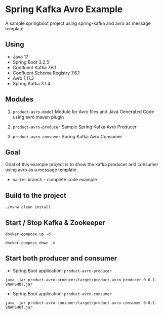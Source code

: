 
# Spring Kafka Avro Example

A sample springboot project using spring-kafka and avro as message template.



## Using

* Java 17
* Spring Boot 3.2.5
* Confluent Kafka 7.6.1
* Confluent Schema Registry 7.6.1
* Avro 1.11.3
* Spring Kafka 3.1.4
## Modules

1) `product-avro-model`
   Module for Avro files and Java Generated Code using avro maven plugin

2) `product-avro-producer`
   Sample Spring Kafka Avro Producer

3) `product-avro-consumer`
   Spring Kafka Avro Consumer


## Goal

Goal of this example project is to show the kafka producer and consumer using avro as a message template.

* `master` branch - complete code example

## Build to the project

```
./mvnw clean install
```
## Start / Stop Kafka & Zookeeper

```
docker-compose up -d
```

```
docker-compose down -v
```
## Start both producer and consumer

* Spring Boot application: `product-avro-producer`

```
java -jar product-avro-producer/target/product-avro-producer-0.0.1-SNAPSHOT.jar
```

* Spring Boot application: `product-avro-consumer`

```
java -jar product-avro-consumer/target/product-avro-consumer-0.0.1-SNAPSHOT.jar
```
